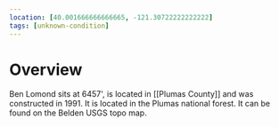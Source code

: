 ```yaml
---
location: [40.001666666666665, -121.30722222222222]
tags: [unknown-condition]
---
```


# Overview

Ben Lomond sits at 6457', is located in [[Plumas County]] and was constructed in 1991. It is located in the Plumas national forest. It can be found on the Belden USGS topo map.

